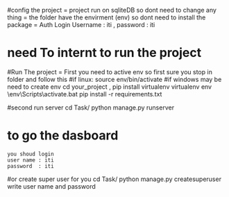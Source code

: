 #config the project
= project run  on sqliteDB so dont need to change any thing
= the folder have the envirment (env) so dont need to install the package
= Auth Login Username : iti , password : iti
# need To internt to run the project

#Run The project
= First you need to active env so first sure you stop in folder 
and follow this
#if linux:
     source env/bin/activate
#if windows
    may be need to create env 
     cd your_project , pip install virtualenv
    virtualenv env
    \env\Scripts\activate.bat
    pip install -r requirements.txt 

#second run server
    cd Task/
    python manage.py runserver
 # to go the dasboard 
    you shoud login 
    user name : iti
    password  : iti
 #or create super user  for you
    cd Task/
    python manage.py createsuperuser
    write user name and password
 